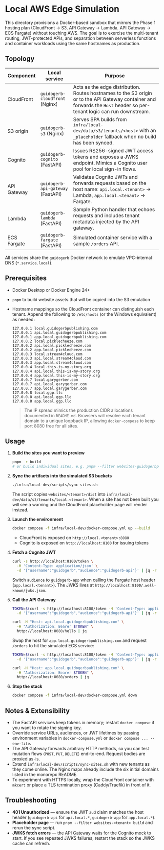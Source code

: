 # Local AWS Edge Simulation

This directory provisions a Docker-based sandbox that mirrors the Phase 1
hosting plan (CloudFront → S3, API Gateway → Lambda, API Gateway → ECS
Fargate) without touching AWS. The goal is to exercise the multi-tenant
routing, JWT-protected APIs, and separation between serverless functions and
container workloads using the same hostnames as production.

## Topology

| Component   | Local service                     | Purpose                                                                                                                                                                 |
| ----------- | --------------------------------- | ----------------------------------------------------------------------------------------------------------------------------------------------------------------------- |
| CloudFront  | `guidogerb-cloudfront` (Nginx)    | Acts as the edge distribution. Routes hostnames to the S3 origin or to the API Gateway container and forwards the `Host` header so per-tenant logic can run downstream. |
| S3 origin   | `guidogerb-s3` (Nginx)            | Serves SPA builds from `infra/local-dev/data/s3/tenants/<host>` with an `_placeholder` fallback when no build has been synced.                                          |
| Cognito     | `guidogerb-cognito` (FastAPI)     | Issues RS256-signed JWT access tokens and exposes a JWKS endpoint. Mimics a Cognito user pool for local sign-in flows.                                                  |
| API Gateway | `guidogerb-api-gateway` (FastAPI) | Validates Cognito JWTs and forwards requests based on the host name: `api.local.<tenant>` → Lambda, `app.local.<tenant>` → Fargate.                                     |
| Lambda      | `guidogerb-lambda` (FastAPI)      | Sample Python handler that echoes requests and includes tenant metadata injected by the API gateway.                                                                    |
| ECS Fargate | `guidogerb-fargate` (FastAPI)     | Simulated container service with a sample `/orders` API.                                                                                                                |

All services share the `guidogerb` Docker network to emulate VPC-internal DNS
(`*.service.local`).

## Prerequisites

- Docker Desktop or Docker Engine 24+
- `pnpm` to build website assets that will be copied into the S3 emulation
- Hostname mappings so the CloudFront container can distinguish each tenant.
  Append the following to `/etc/hosts` (or the Windows equivalent) as needed:

  ```text
  127.0.0.1 local.guidogerbpublishing.com
  127.0.0.1 api.local.guidogerbpublishing.com
  127.0.0.1 app.local.guidogerbpublishing.com
  127.0.0.2 local.picklecheeze.com
  127.0.0.2 api.local.picklecheeze.com
  127.0.0.2 app.local.picklecheeze.com
  127.0.0.3 local.stream4cloud.com
  127.0.0.3 api.local.stream4cloud.com
  127.0.0.3 app.local.stream4cloud.com
  127.0.0.4 local.this-is-my-story.org
  127.0.0.4 api.local.this-is-my-story.org
  127.0.0.4 app.local.this-is-my-story.org
  127.0.0.7 local.garygerber.com
  127.0.0.7 api.local.garygerber.com
  127.0.0.7 app.local.garygerber.com
  127.0.0.8 local.ggp.llc
  127.0.0.8 api.local.ggp.llc
  127.0.0.8 app.local.ggp.llc
  ```

  > The IP spread mimics the production CIDR allocations documented in
  > `README.md`. Browsers will resolve each tenant domain to a unique loopback
  > IP, allowing `docker-compose` to keep port 8080 free for all sites.

## Usage

1. **Build the sites you want to preview**

   ```bash
   pnpm -r build
   # or build individual sites, e.g. pnpm --filter websites-guidogerbpublishing build
   ```

2. **Sync the artifacts into the simulated S3 buckets**

   ```bash
   ./infra/local-dev/scripts/sync-sites.sh
   ```

   The script copies `websites/<tenant>/dist` into
   `infra/local-dev/data/s3/tenants/local.<tenant>`. When a site has not been
   built you will see a warning and the CloudFront placeholder page will render
   instead.

3. **Launch the environment**

   ```bash
   docker compose -f infra/local-dev/docker-compose.yml up --build
   ```

   - CloudFront is exposed on `http://local.<tenant>:8080`
   - Cognito is exposed on `http://localhost:8100` for issuing tokens

4. **Fetch a Cognito JWT**

   ```bash
   curl -s http://localhost:8100/token \
     -H 'Content-Type: application/json' \
     -d '{"username":"guidogerb","audience":"guidogerb-api"}' | jq -r .access_token
   ```

   Switch `audience` to `guidogerb-app` when calling the Fargate host header
   (`app.local.<tenant>`). The JWKS lives at
   `http://localhost:8100/.well-known/jwks.json`.

5. **Call the API Gateway**

   ```bash
   TOKEN=$(curl -s http://localhost:8100/token -H 'Content-Type: application/json' \
     -d '{"username":"guidogerb","audience":"guidogerb-api"}' | jq -r .access_token)

   curl -H "Host: api.local.guidogerbpublishing.com" \
     -H "Authorization: Bearer $TOKEN" \
     http://localhost:8080/hello | jq
   ```

   Swap the host for `app.local.guidogerbpublishing.com` and request
   `/orders` to hit the simulated ECS service:

   ```bash
   TOKEN=$(curl -s http://localhost:8100/token -H 'Content-Type: application/json' \
     -d '{"username":"guidogerb","audience":"guidogerb-app"}' | jq -r .access_token)

   curl -H "Host: app.local.guidogerbpublishing.com" \
     -H "Authorization: Bearer $TOKEN" \
     http://localhost:8080/orders | jq
   ```

6. **Stop the stack**

   ```bash
   docker compose -f infra/local-dev/docker-compose.yml down
   ```

## Notes & Extensibility

- The FastAPI services keep tokens in memory; restart `docker compose` if you
  want to rotate the signing key.
- Override service URLs, audiences, or JWT lifetimes by passing environment
  variables in `docker-compose.yml` or `docker compose ... --env-file`.
- The API Gateway forwards arbitrary HTTP methods, so you can test mutation
  flows (`POST`, `PUT`, `DELETE`) end-to-end. Request bodies are proxied as-is.
- Extend `infra/local-dev/scripts/sync-sites.sh` with new tenants as they come
  online. The Nginx maps already include the six initial domains listed in the
  monorepo README.
- To experiment with HTTPS locally, wrap the CloudFront container with
  `mkcert` or place a TLS termination proxy (Caddy/Traefik) in front of it.

## Troubleshooting

- **401 Unauthorized** — ensure the JWT `aud` claim matches the host header
  (`guidogerb-api` for `api.local.*`, `guidogerb-app` for `app.local.*`).
- **Placeholder page** — run `pnpm --filter websites-<tenant> build` and rerun
  the sync script.
- **JWKS fetch errors** — the API Gateway waits for the Cognito mock to start.
  If you see repeated JWKS failures, restart the stack so the JWKS cache can
  refresh.
